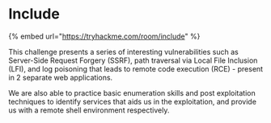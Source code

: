 # Include

{% embed url="https://tryhackme.com/room/include" %}

This challenge presents a series of interesting vulnerabilities such as Server-Side Request Forgery (SSRF), path traversal via Local File Inclusion (LFI), and log poisoning that leads to remote code execution (RCE) - present in 2 separate web applications.

We are also able to practice basic enumeration skills and post exploitation techniques to identify services that aids us in the exploitation, and provide us with a remote shell environment respectively.
